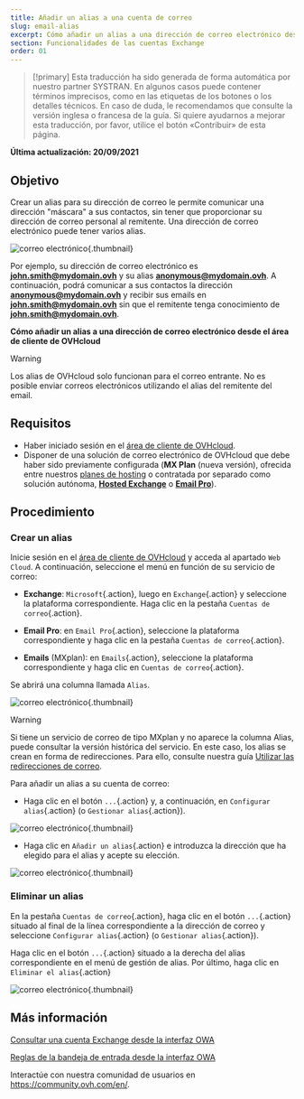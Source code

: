 ```yaml
---
title: Añadir un alias a una cuenta de correo
slug: email-alias
excerpt: Cómo añadir un alias a una dirección de correo electrónico desde el área de cliente de OVHcloud
section: Funcionalidades de las cuentas Exchange
order: 01
---
```


> [!primary]
> Esta traducción ha sido generada de forma automática por nuestro partner SYSTRAN. En algunos casos puede contener términos imprecisos, como en las etiquetas de los botones o los detalles técnicos. En caso de duda, le recomendamos que consulte la versión inglesa o francesa de la guía. Si quiere ayudarnos a mejorar esta traducción, por favor, utilice el botón «Contribuir» de esta página.
>

**Última actualización: 20/09/2021**

## Objetivo

Crear un alias para su dirección de correo le permite comunicar una dirección "máscara" a sus contactos, sin tener que proporcionar su dirección de correo personal al remitente. Una dirección de correo electrónico puede tener varios alias.

![correo electrónico](images/email-alias01.png){.thumbnail}

Por ejemplo, su dirección de correo electrónico es **john.smith@mydomain.ovh** y su alias **anonymous@mydomain.ovh**. A continuación, podrá comunicar a sus contactos la dirección **anonymous@mydomain.ovh** y recibir sus emails en **john.smith@mydomain.ovh** sin que el remitente tenga conocimiento de **john.smith@mydomain.ovh**.

**Cómo añadir un alias a una dirección de correo electrónico desde el área de cliente de OVHcloud**

> [!warning]
>
> Los alias de OVHcloud solo funcionan para el correo entrante. No es posible enviar correos electrónicos utilizando el alias del remitente del email.
>

## Requisitos

- Haber iniciado sesión en el [área de cliente de OVHcloud](https://www.ovh.com/auth/?action=gotomanager&from=https://www.ovh.es/&ovhSubsidiary=es).
- Disponer de una solución de correo electrónico de OVHcloud que debe haber sido previamente configurada (**MX Plan** (nueva versión), ofrecida entre nuestros [planes de hosting](https://www.ovhcloud.com/es-es/web-hosting/) o contratada por separado como solución autónoma, [**Hosted Exchange**](https://www.ovhcloud.com/es-es/emails/hosted-exchange/) o [**Email Pro**](https://www.ovhcloud.com/es-es/emails/email-pro/)).

## Procedimiento

### Crear un alias

Inicie sesión en el [área de cliente de OVHcloud](https://www.ovh.com/auth/?action=gotomanager&from=https://www.ovh.es/&ovhSubsidiary=es) y acceda al apartado `Web Cloud`. A continuación, seleccione el menú en función de su servicio de correo:

- **Exchange**: `Microsoft`{.action}, luego en `Exchange`{.action} y seleccione la plataforma correspondiente. Haga clic en la pestaña `Cuentas de correo`{.action}.

- **Email Pro**: en `Email Pro`{.action}, seleccione la plataforma correspondiente y haga clic en la pestaña `Cuentas de correo`{.action}.

- **Emails** (MXplan): en `Emails`{.action}, seleccione la plataforma correspondiente y haga clic en `Cuentas de correo`{.action}.

Se abrirá una columna llamada `Alias`.

![correo electrónico](images/email-alias012.png){.thumbnail}

> [!warning]
>
> Si tiene un servicio de correo de tipo MXplan y no aparece la columna Alias, puede consultar la versión histórica del servicio. En este caso, los alias se crean en forma de redirecciones. Para ello, consulte nuestra guía [Utilizar las redirecciones de correo](https://docs.ovh.com/es/emails/correo_redirecciones_de_correo/#version-historica-de-la-solucion-mx-plan).
>

Para añadir un alias a su cuenta de correo:

- Haga clic en el botón `...`{.action} y, a continuación, en `Configurar alias`{.action} (o `Gestionar alias`{.action}).

![correo electrónico](images/email-alias02.png){.thumbnail}

- Haga clic en `Añadir un alias`{.action} e introduzca la dirección que ha elegido para el alias y acepte su elección.

![correo electrónico](images/email-alias03.png){.thumbnail}

### Eliminar un alias

En la pestaña `Cuentas de correo`{.action}, haga clic en el botón `...`{.action} situado al final de la línea correspondiente a la dirección de correo y seleccione `Configurar alias`{.action} (o `Gestionar alias`{.action}).

Haga clic en el botón `...`{.action} situado a la derecha del alias correspondiente en el menú de gestión de alias. Por último, haga clic en `Eliminar el alias`{.action}

![correo electrónico](images/email-alias04.png){.thumbnail}

## Más información

[Consultar una cuenta Exchange desde la interfaz OWA](https://docs.ovh.com/es/microsoft-collaborative-solutions/exchange_2016_guia_de_uso_de_outlook_web_app/)

[Reglas de la bandeja de entrada desde la interfaz OWA](https://docs.ovh.com/es/microsoft-collaborative-solutions/crear-reglas-de-bandeja-de-entrada-en-owa/)

Interactúe con nuestra comunidad de usuarios en <https://community.ovh.com/en/>.
